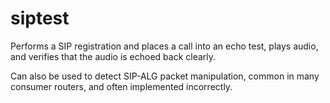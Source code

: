 siptest
=======

Performs a SIP registration and places a call into an echo test, plays
audio, and verifies that the audio is echoed back clearly.

Can also be used to detect SIP-ALG packet manipulation, common in many
consumer routers, and often implemented incorrectly.
